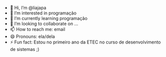 - 👋 Hi, I’m @liajapa
- 👀 I’m interested in programação
- 🌱 I’m currently learning programação
- 💞️ I’m looking to collaborate on ...
- 📫 How to reach me: email
- 😄 Pronouns: ela/dela
- ⚡ Fun fact: Estou no primeiro ano da ETEC no curso de desenvolvimento de sistemas ;)

<!---
liajapa/liajapa is a ✨ special ✨ repository because its `README.md` (this file) appears on your GitHub profile.
You can click the Preview link to take a look at your changes.
--->
